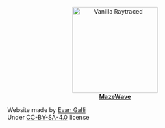 <p align="center">
  <a href="https://mazewave.github.io">
    <img alt="Vanilla Raytraced" src="https://mazewave.github.io/assets/img/home/profile.jpg" width="200">
    <br />
    <b>MazeWave</b>
  </a>
</p>

Website made by [Evan Galli](https://github.com/06Games)  
Under [CC-BY-SA-4.0](https://github.com/MazeWave/mazewave.github.io/blob/master/LICENSE) license